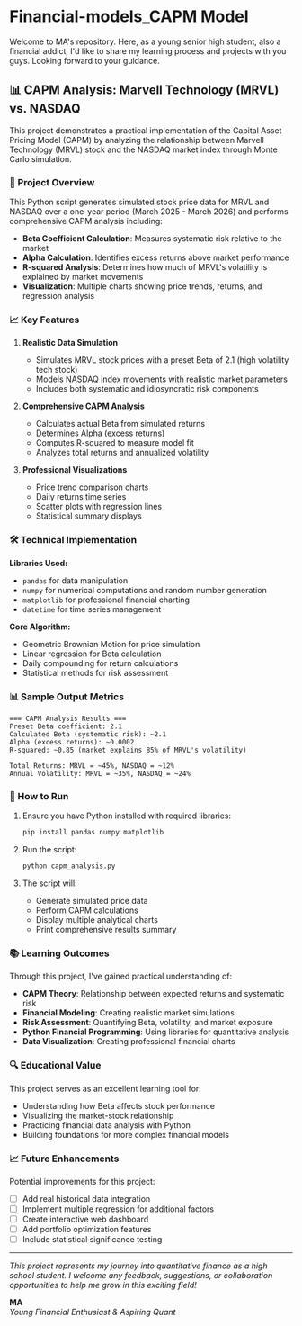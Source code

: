# Financial-models_CAPM Model

Welcome to MA's repository. Here, as a young senior high student, also a financial addict, I'd like to share my learning process and projects with you guys. Looking forward to your guidance.

## 📊 CAPM Analysis: Marvell Technology (MRVL) vs. NASDAQ

This project demonstrates a practical implementation of the Capital Asset Pricing Model (CAPM) by analyzing the relationship between Marvell Technology (MRVL) stock and the NASDAQ market index through Monte Carlo simulation.

### 🎯 Project Overview

This Python script generates simulated stock price data for MRVL and NASDAQ over a one-year period (March 2025 - March 2026) and performs comprehensive CAPM analysis including:

- **Beta Coefficient Calculation**: Measures systematic risk relative to the market
- **Alpha Calculation**: Identifies excess returns above market performance
- **R-squared Analysis**: Determines how much of MRVL's volatility is explained by market movements
- **Visualization**: Multiple charts showing price trends, returns, and regression analysis

### 📈 Key Features

1. **Realistic Data Simulation**
   - Simulates MRVL stock prices with a preset Beta of 2.1 (high volatility tech stock)
   - Models NASDAQ index movements with realistic market parameters
   - Includes both systematic and idiosyncratic risk components

2. **Comprehensive CAPM Analysis**
   - Calculates actual Beta from simulated returns
   - Determines Alpha (excess returns)
   - Computes R-squared to measure model fit
   - Analyzes total returns and annualized volatility

3. **Professional Visualizations**
   - Price trend comparison charts
   - Daily returns time series
   - Scatter plots with regression lines
   - Statistical summary displays

### 🛠 Technical Implementation

**Libraries Used:**
- `pandas` for data manipulation
- `numpy` for numerical computations and random number generation
- `matplotlib` for professional financial charting
- `datetime` for time series management

**Core Algorithm:**
- Geometric Brownian Motion for price simulation
- Linear regression for Beta calculation
- Daily compounding for return calculations
- Statistical methods for risk assessment

### 📊 Sample Output Metrics

```
=== CAPM Analysis Results ===
Preset Beta coefficient: 2.1
Calculated Beta (systematic risk): ~2.1
Alpha (excess returns): ~0.0002
R-squared: ~0.85 (market explains 85% of MRVL's volatility)

Total Returns: MRVL = ~45%, NASDAQ = ~12%
Annual Volatility: MRVL = ~35%, NASDAQ = ~24%
```

### 🚀 How to Run

1. Ensure you have Python installed with required libraries:
   ```bash
   pip install pandas numpy matplotlib
   ```

2. Run the script:
   ```bash
   python capm_analysis.py
   ```

3. The script will:
   - Generate simulated price data
   - Perform CAPM calculations
   - Display multiple analytical charts
   - Print comprehensive results summary

### 📚 Learning Outcomes

Through this project, I've gained practical understanding of:

- **CAPM Theory**: Relationship between expected returns and systematic risk
- **Financial Modeling**: Creating realistic market simulations
- **Risk Assessment**: Quantifying Beta, volatility, and market exposure
- **Python Financial Programming**: Using libraries for quantitative analysis
- **Data Visualization**: Creating professional financial charts

### 🔍 Educational Value

This project serves as an excellent learning tool for:
- Understanding how Beta affects stock performance
- Visualizing the market-stock relationship
- Practicing financial data analysis with Python
- Building foundations for more complex financial models

### 📈 Future Enhancements

Potential improvements for this project:
- [ ] Add real historical data integration
- [ ] Implement multiple regression for additional factors
- [ ] Create interactive web dashboard
- [ ] Add portfolio optimization features
- [ ] Include statistical significance testing

---

*This project represents my journey into quantitative finance as a high school student. I welcome any feedback, suggestions, or collaboration opportunities to help me grow in this exciting field!*

**MA**  
*Young Financial Enthusiast & Aspiring Quant*
